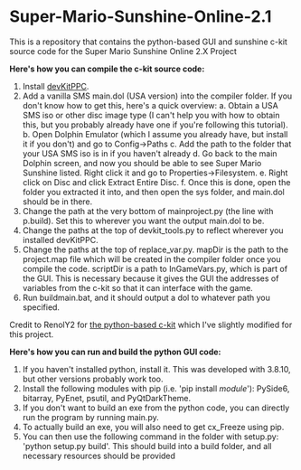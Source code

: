 # Super-Mario-Sunshine-Online-2.1
This is a repository that contains the python-based GUI and sunshine c-kit source code for the Super Mario Sunshine Online 2.X Project

**Here's how you can compile the c-kit source code:**
  1. Install [devKitPPC](https://github.com/devkitPro/installer/releases). 
  2. Add a vanilla SMS main.dol (USA version) into the compiler folder. If you don't know how to get this, here's a quick overview:
        a. Obtain a USA SMS iso or other disc image type (I can't help you with how to obtain this, but you probably already have one if you're following this tutorial).
        b. Open Dolphin Emulator (which I assume you already have, but install it if you don't) and go to Config->Paths
        c. Add the path to the folder that your USA SMS iso is in if you haven't already
        d. Go back to the main Dolphin screen, and now you should be able to see Super Mario Sunshine listed. Right click it and go to Properties->Filesystem.
        e. Right click on Disc and click Extract Entire Disc.
        f. Once this is done, open the folder you extracted it into, and then open the sys folder, and main.dol should be in there.
  3. Change the path at the very bottom of mainproject.py (the line with p.build). Set this to wherever you want the output main.dol to be. 
  4. Change the paths at the top of devkit_tools.py to reflect wherever you installed devKitPPC. 
  5. Change the paths at the top of replace_var.py. mapDir is the path to the project.map file which will be created in the compiler folder once you compile the code.  scriptDir is a path to InGameVars.py, which is part of the GUI. This is necessary because it gives the GUI the addresses of variables from the c-kit so that it can interface with the game. 
  6. Run buildmain.bat, and it should output a dol to whatever path you specified.

Credit to RenolY2 for [the python-based c-kit](https://github.com/RenolY2/gc-c-kit) which I've slightly modified for this project.

**Here's how you can run and build the python GUI code:**
  1. If you haven't installed python, install it. This was developed with 3.8.10, but other versions probably work too.
  2. Install the following modules with pip (i.e. 'pip install _module_'): PySide6, bitarray, PyEnet, psutil, and PyQtDarkTheme. 
  3. If you don't want to build an exe from the python code, you can directly run the program by running main.py.
  4. To actually build an exe, you will also need to get cx_Freeze using pip. 
  5. You can then use the following command in the folder with setup.py: 'python setup.py build'. This should build into a build folder, and all necessary resources should be provided
